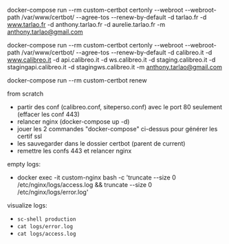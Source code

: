 docker-compose run --rm  custom-certbot certonly --webroot --webroot-path /var/www/certbot/ --agree-tos --renew-by-default -d tarlao.fr -d www.tarlao.fr -d anthony.tarlao.fr -d aurelie.tarlao.fr -m anthony.tarlao@gmail.com

docker-compose run --rm  custom-certbot certonly --webroot --webroot-path /var/www/certbot/ --agree-tos --renew-by-default -d calibreo.it -d www.calibreo.it -d api.calibreo.it -d ws.calibreo.it -d staging.calibreo.it -d stagingapi.calibreo.it -d stagingws.calibreo.it -m anthony.tarlao@gmail.com

docker-compose run --rm custom-certbot renew

from scratch
- partir des conf (calibreo.conf, siteperso.conf) avec le port 80 seulement (effacer les conf 443)
- relancer nginx (docker-compose up -d)
- jouer les 2 commandes "docker-compose" ci-dessus pour générer les certif ssl
- les sauvegarder dans le dossier certbot (parent de current)
- remettre les confs 443 et relancer nginx

empty logs:
- docker exec -it custom-nginx bash -c 'truncate --size 0 /etc/nginx/logs/access.log && truncate --size 0 /etc/nginx/logs/error.log'

visualize logs:
- `sc-shell production`
- `cat logs/error.log`
- `cat logs/access.log`